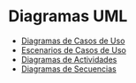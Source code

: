 # Diagramas UML
* [Diagramas de Casos de Uso](diagramas_de_casos_de_uso.md)
* [Escenarios de Casos de Uso](escenarios_de_casos_de_uso.md)
* [Diagramas de Actividades](diagramas_de_actividades.md)
* [Diagramas de Secuencias](diagramas_de_secuencias.md)